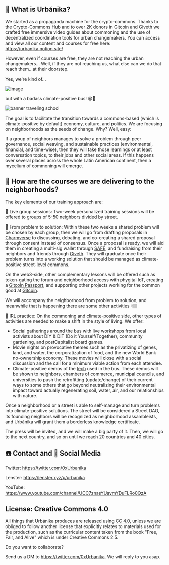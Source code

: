 ## 🧐  What is Urbánika?
We started as a propaganda machine for the crypto-commons. Thanks to the Crypto-Commons Hub and to over 2K donors in Gitcoin and Giveth we crafted free immersive video guides about commoning and the use of decentralized coordination tools for urban changemakers.
You can access and view all our content and courses for free here: https://urbanika.notion.site/

However, even if courses are free, they are not reaching the urban changemakers...
Well, if they are not reaching us, what else can we do that reach them...at their doorstep.

Yes, we're kind of...

![image](https://github.com/Urbanika/.github/assets/58118538/bf6df0e5-91ac-4dbb-b8b9-97b2f876ce14)

but with a badass climate-positive bus! 😎🌻

![banner traveling school](https://github.com/Urbanika/.github/assets/58118538/f0c83a12-a407-49a7-b1aa-d040169f7eb2)

The goal is to facilitate the transition towards a commons-based (which is climate-positive by default) economy, culture, and politics.
We are focusing on neighborhoods as the seeds of change. Why? Well, easy:

If a group of neighbors manages to solve a problem through peer governance, social weaving, and sustainable practices (environmental, financial, and time-wise), then they will take those learnings or at least conversation topics, to their jobs and other social areas. If this happens over several places across the whole Latin American continent, then a mycelium of commoning will emerge.

## 🤔 How are the courses we are delivering to the neighborhoods?
The key elements of our training approach are:

🤺 Live group sessions: Two-week personalized training sessions will be offered to groups of 5-50 neighbors divided by street.

🎯 From problem to solution: Within these two weeks a shared problem will be chosen by each group, then we will go from drafting proposals in [Charmverse](https://charmverse.io/) to discussing, debating, and co-creating a shared proposal through consent instead of consensus. Once a proposal is ready, we will aid them in creating a multi-sig wallet through [SAFE](https://app.safe.global/), and fundraising from their neighbors and friends through [Giveth](https://giveth.io/).
They will graduate once their problem turns into a working solution that should be managed as climate-positive street-level commons.

On the web3-side, other complementary lessons will be offered such as token-gating the forum and neighborhood access with phygital IoT, creating a [Gitcoin Passport](https://passport.gitcoin.co/#/dashboard), and supporting other projects working for the common good at [Gitcoin](https://gitcoin.co/).

We will accompany the neighborhood from problem to solution, and meanwhile that is happening there are some other activities 👇🏽

🧶 IRL practice: On the commoning and climate-positive side, other types of activities are needed to make a shift in the style of living. We offer:
* Social gatherings around the bus with live workshops from local activists about DIY & DIT (Do it Yourself/Together), community gardening, and postCapitalist board games.
* Movie nights on provocative themes such as the privatizing of genes, land, and water, the corporatization of food, and the new World Bank no-ownership economy. These movies will close with a social discussion and the call for a minimum viable action from each attendee.
* Climate-positive demos of the [tech](https://urbanika.notion.site/urbanika/Requirements-for-a-climate-positive-design-of-Urb-nika-s-bus-2e929c8a5e244aef904b44b01afb3c74) used in the bus. These demos will be shown to neighbors, chambers of commerce, municipal councils, and universities to push the retrofitting (update/change) of their current ways to some others that go beyond neutralizing their environmental impact toward actually regenerating soil, water, air, and our relationships with nature.

Once a neighborhood or a street is able to self-manage and turn problems into climate-positive solutions. The street will be considered a Street DAO, its founding neighbors will be recognized as neighborhood assambleists, and Urbánika will grant them a borderless knowledge certificate.

The press will be invited, and we will make a big party of it. Then, we will go to the next country, and so on until we reach 20 countries and 40 cities.

## ☎️ Contact and 📣 Social Media
Twitter: https://twitter.com/0xUrbanika

Lenster: https://lenster.xyz/u/urbanika

YouTube: https://www.youtube.com/channel/UCC7znasYUaymYDuFLRo0QzA

## License: Creative Commons 4.0

All things that Urbánika produces are released using [CC 4.0](https://creativecommons.org/licenses/by/4.0/), unless we are obliged to follow another license that explicitly relates to materials used for the production, such as the curricular content taken from the book "Free, Fair, and Alive" which is under Creative Commons 2.5.


Do you want to collaborate?

Send us a DM to https://twitter.com/0xUrbanika. We will reply to you asap.
